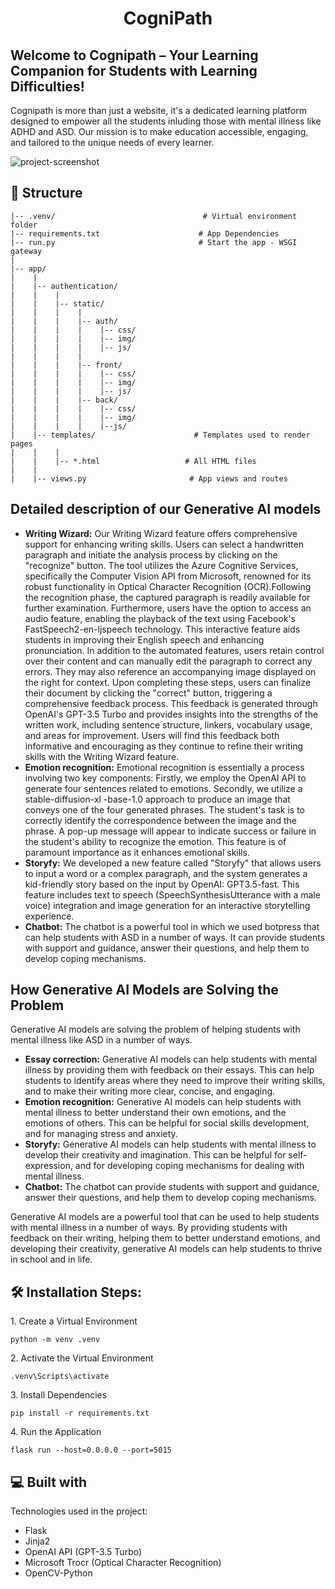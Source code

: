 <h1 align="center" id="title">CogniPath</h1>
<h2>Welcome to Cognipath – Your Learning Companion for Students with Learning Difficulties!</h2>


<p>Cognipath is more than just a website, it's a dedicated learning platform designed to empower all the students inluding those with mental illness like ADHD and ASD. Our mission is to make education accessible, engaging, and tailored to the unique needs of every learner.</p>

<img src="https://github.com/Me710/CogniPath-A2SV-GenAI/assets/80206931/f61b7e7d-4359-4b73-a9fc-9d9e70f80ca8" alt="project-screenshot" width=auto height="auto">

<h2>🧐 Structure</h2>

```
|-- .venv/                                 # Virtual environment folder
|-- requirements.txt                      # App Dependencies
|-- run.py                                # Start the app - WSGI gateway
|
|-- app/
|    |
|    |-- authentication/
|    |    |
|    |    |-- static/
|    |    |    |
|    |    |    |-- auth/
|    |    |    |    |-- css/
|    |    |    |    |-- img/
|    |    |    |    |-- js/
|    |    |    |
|    |    |    |-- front/
|    |    |    |    |-- css/
|    |    |    |    |-- img/
|    |    |    |    |-- js/
|    |    |    |-- back/
|    |    |    |    |-- css/
|    |    |    |    |-- img/
|    |    |    |    |--js/
|    |-- templates/                      # Templates used to render pages
|    |    |
|    |    |-- *.html                   # All HTML files
|    |
|    |-- views.py                       # App views and routes

```



## Detailed description of our Generative AI models

* **Writing Wizard:** Our Writing Wizard feature offers comprehensive support for enhancing writing skills. Users can select a handwritten paragraph and initiate the analysis process by clicking on the "recognize" button. The tool utilizes the Azure Cognitive Services, specifically the Computer Vision API from Microsoft, renowned for its robust functionality in Optical Character Recognition (OCR).Following the recognition phase, the captured paragraph is readily available for further examination. Furthermore, users have the option to access an audio feature, enabling the playback of the text using Facebook's FastSpeech2-en-ljspeech technology. This interactive feature aids students in improving their English speech and enhancing pronunciation. In addition to the automated features, users retain control over their content and can manually edit the paragraph to correct any errors. They may also reference an accompanying image displayed on the right for context. Upon completing these steps, users can finalize their document by clicking the "correct" button, triggering a comprehensive feedback process. This feedback is generated through OpenAI's GPT-3.5 Turbo and provides insights into the strengths of the written work, including sentence structure, linkers, vocabulary usage, and areas for improvement. Users will find this feedback both informative and encouraging as they continue to refine their writing skills with the Writing Wizard feature.
* **Emotion recognition:** Emotional recognition is essentially a process involving two key components: Firstly, we employ the OpenAI API to generate four sentences related to emotions. Secondly, we utilize a stable-diffusion-xl -base-1.0 approach to produce an image that conveys one of the four generated phrases. The student's task is to correctly identify the correspondence between the image and the phrase. A pop-up message will appear to indicate success or failure in the student's ability to recognize the emotion. This feature is of paramount importance as it enhances emotional skills.
* **Storyfy:** We developed a new feature called "Storyfy" that allows users to input a word or a complex paragraph, and the system generates a kid-friendly story based on the input by OpenAI: GPT3.5-fast. This feature includes text to speech (SpeechSynthesisUtterance with a male voice) integration and image generation for an interactive storytelling experience.
* **Chatbot:** The chatbot is a powerful tool in which we used botpress that can help students with ASD in a number of ways. It can provide students with support and guidance, answer their questions, and help them to develop coping mechanisms.

## How Generative AI Models are Solving the Problem

Generative AI models are solving the problem of helping students with mental illness like ASD in a number of ways.

* **Essay correction:** Generative AI models can help students with mental illness by providing them with feedback on their essays. This can help students to identify areas where they need to improve their writing skills, and to make their writing more clear, concise, and engaging.
* **Emotion recognition:** Generative AI models can help students with mental illness to better understand their own emotions, and the emotions of others. This can be helpful for social skills development, and for managing stress and anxiety.
* **Storyfy:** Generative AI models can help students with mental illness to develop their creativity and imagination. This can be helpful for self-expression, and for developing coping mechanisms for dealing with mental illness.
* **Chatbot:** The chatbot can provide students with support and guidance, answer their questions, and help them to develop coping mechanisms.


Generative AI models are a powerful tool that can be used to help students with mental illness in a number of ways. By providing students with feedback on their writing, helping them to better understand emotions, and developing their creativity, generative AI models can help students to thrive in school and in life.


<h2>🛠️ Installation Steps:</h2>

<p>1. Create a Virtual Environment</p>

```
python -m venv .venv
```

<p>2. Activate the Virtual Environment</p>

```
.venv\Scripts\activate
```

<p>3. Install Dependencies</p>

```
pip install -r requirements.txt
```

<p>4. Run the Application</p>

```
flask run --host=0.0.0.0 --port=5015
```


  
<h2>💻 Built with</h2>

Technologies used in the project:

*   Flask
*   Jinja2
*   OpenAI API (GPT-3.5 Turbo)
*   Microsoft Trocr (Optical Character Recognition)
*   OpenCV-Python
